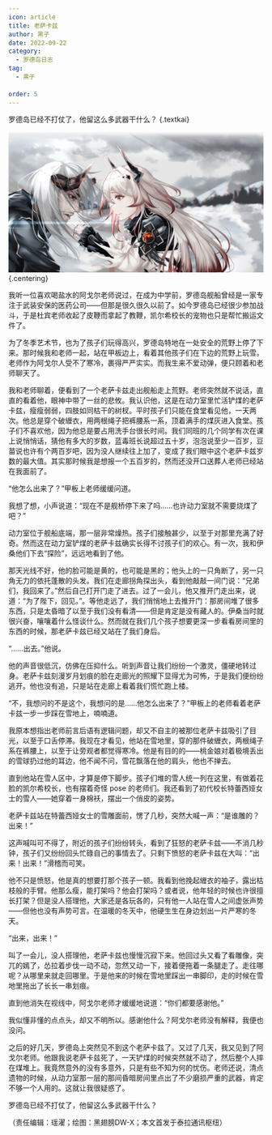 ```yaml
---
icon: article
title: 老萨卡兹
author: 黒子
date: 2022-09-22
category:
  - 罗德岛日志
tag:
  - 黒子

order: 5
---
```


罗德岛已经不打仗了，他留这么多武器干什么？ {.textkai}

<!-- more -->

![](./res/illustration/老萨卡兹.webp) {.centering}

我听一位喜欢喝盐水的阿戈尔老师说过，在成为中学前，罗德岛舰船曾经是一家专注于武装安保的医药公司——但那是很久很久以前了。如今罗德岛已经很少参加战斗，于是杜宾老师收起了皮鞭而拿起了教鞭，凯尔希校长的宠物也只是帮忙搬运文件了。

为了冬季艺术节，也为了孩子们玩得高兴，罗德岛特地在一处安全的荒野上停了下来。那时候我和老师一起，站在甲板边上，看着其他孩子们在下边的荒野上玩雪。老师作为阿戈尔人受不了寒冷，裹得严严实实。而我生来不爱动弹，便只顾着和老师聊天了。

我和老师聊着，便看到了一个老萨卡兹走出舰船走上荒野。老师突然就不说话，直直的看着他，眼神中带了一丝的悲攸。我认识他，这是在动力室里忙活铲煤的老萨卡兹，瘦瘦弱弱，四肢如同枯干的树杈。平时孩子们只能在食堂看见他，一天两次。他总是穿个破緾衣，用两根绳子把裤腰系一系，顶着满手的煤灰进入食堂。孩子们不喜欢他，因为他总是要占用洗手台很长时间。我们同班的几个同学有次在课上说悄悄话，猜他有多大的岁数，蓝毒班长说超过五十岁，泡泡说至少一百岁，豆苗说也许有个两百岁吧，因为没人继续往上加了，变成了我们眼中这个老萨卡兹岁数的最大值。其实那时候我是想报一个五百岁的，然而还没开口送葬人老师已经站在我面前了。

“他怎么出来了？”甲板上老师缓缓问道。

我想了想，小声说道：“现在不是舰桥停下来了吗……也许动力室就不需要烧煤了吧？”

动力室位于舰船底端，那一层非常燥热。孩子们接触甚少，以至于对那里充满了好奇。然而这在动力室铲煤的老萨卡兹确实长得不讨孩子们的欢心。有一次，我和伊桑他们下去“探险”，远远地看到了他。

那天光线不好，他的脸可能是黄的，也可能是黑的；他头上的一只角断了，另一只角无力的依托蓬散的头发。我们在走廊拐角探出头，看到他敲敲一间门说：“兄弟们，我回来了。”然后自己打开门走了进去。过了一会儿，他又推开门走出来，说道：“为了陛下，回见。”。等他走远了，我们悄悄地上去推开门：那房间堆了很多东西，只是太昏暗了以至于我们没有看清——但是肯定是没有藏人的。伊桑当时就很兴奋，嚷嚷着什么怪谈什么。然而就在我们几个孩子想要更深一步看看房间里的东西的时候，那老萨卡兹已经又站在了我们身后。

“……出去。”他说。

他的声音很低沉，仿佛在压抑什么。听到声音让我们纷纷一个激灵，僵硬地转过身。老萨卡兹刻漫岁月划痕的脸在走廊光的照耀下显得尤为可怖，于是我们便纷纷逃开。他也没有追，只是站在走廊上看着我们慌忙跑上楼。

“不，我想问的不是这个，我想问的是……他怎么出来了？”甲板上的老师看着老萨卡兹一步一步踩在雪地上，喃喃道。

我原本想指出老师前言后语有逻辑问题，却又不自主的被那位老萨卡兹吸引了目光，以至于口舌停滞。我现在才看见，他站在雪地里，穿的那件破緾衣，两根绳子系在裤腰上，以至于让旁观者都觉得寒冷。他是有目的的——桃金娘对着极境丢出的雪球扔过他的耳边，他不闻不问，雪花飘落在他的肩头，他也不掸去。

直到他站在雪人区中，才算是停下脚步。孩子们堆的雪人统一列在这里，有做着花脸的凯尔希校长，也有摆着奇怪 pose 的老师们。我还看到了初代校长特蕾西娅女士的雪人——她穿着一身棉袄，摆出一个俏皮的姿势。

老萨卡兹站在特蕾西娅女士的雪雕面前，愣了几秒，突然大喊一声：“是谁雕的？出来！”

这声喊叫可不得了，附近的孩子们纷纷转头，看到了狂怒的老萨卡兹——不消几秒钟，孩子们又纷纷回头忙碌自己的事情去了。只剩下愤怒的老萨卡兹在大叫：“出来！出来！”滑稽而可笑。

他不只是愤怒，他是真的想要打那个孩子一顿。我看到他挽起緾衣的袖子，露出枯枝般的手臂。他那么瘦，能打架吗？他会打架吗？或者说，他年轻的时候也许很擅长打架？但是没人搭理他，大家还是各玩各的，只有他一人站在雪人之间虚张声势——但他也没有声势可言。在温暖的冬天中，他硬生生在身边划出一片严寒的冬天。

“出来，出来！”

叫了一会儿，没人搭理他，老萨卡兹也慢慢沉寂下来。他回过头又看了看雕像，突兀的嫣了，怂拉着步伐一动不动，忽然又动一下，接着便拖着一条腿走了。走往哪呢？从哪里来就走回哪里。于是他来的时候在雪地里踩出一串脚印，走的时候在雪地里拖出了长长一串划痕。

直到他消失在视线中，阿戈尔老师才缓缓地说道：“你们都要感谢他。”

我似懂非懂的点点头，却又不明所以。感谢他什么？阿戈尔老师没有解释，我便也没问。

之后的好几天，罗德岛上突然见不到这个老萨卡兹了。又过了几天，我又见到了阿戈尔老师。他跟我说老萨卡兹死了，一天铲煤的时候突然就不动了，然后整个人摔在煤堆上。我竟然意外的没有多意外，只是有些不知为何的忧伤。老师还说，清点遗物的时候，从动力室那一层的那间昏暗房间里点出了不少磨损严重的武器，肯定不够一个人用的。这就让我很疑惑了。

罗德岛已经不打仗了，他留这么多武器干什么？<eod />

（责任编辑：瑶濯；绘图：黑翅膀DW-X；本文首发于泰拉通讯枢纽）

<ArticleAd />